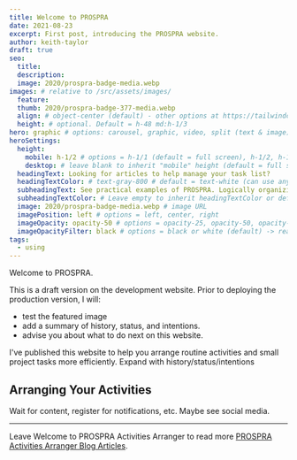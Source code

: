 ```yaml
---
title: Welcome to PROSPRA
date: 2021-08-23
excerpt: First post, introducing the PROSPRA website.
author: keith-taylor
draft: true
seo:
  title:
  description:
  image: 2020/prospra-badge-media.webp
images: # relative to /src/assets/images/
  feature:
  thumb: 2020/prospra-badge-377-media.webp
  align: # object-center (default) - other options at https://tailwindcss.com/docs/object-position
  height: # optional. Default = h-48 md:h-1/3
hero: graphic # options: carousel, graphic, video, split (text & image)
heroSettings:
  height:
    mobile: h-1/2 # options = h-1/1 (default = full screen), h-1/2, h-1/3, h-3/4, h-9/10, h-48 (12rem, 192px), h-56 (14rem, 224px), h-64 (16rem, 256px)
    desktop: # leave blank to inherit "mobile" height (default = full screen)
  headingText: Looking for articles to help manage your task list?
  headingTextColor: # text-gray-800 # default = text-white (can use any TailwindCSS text-[color]-[xxx])
  subheadingText: See practical examples of PROSPRA. Logically organizing activities for less worry and more time.
  subheadingTextColor: # Leave empty to inherit headingTextColor or default (text-white) or use any text-[color]-[xxx]
  image: 2020/prospra-badge-media.webp # image URL
  imagePosition: left # options = left, center, right
  imageOpacity: opacity-50 # options = opacity-25, opacity-50, opacity-75, opacity-100 (default)
  imageOpacityFilter: black # options = black or white (default) -> really depends on your background image
tags:
  - using
---
```


Welcome to PROSPRA.

This is a draft version on the development website. Prior to deploying the production version, I will:
- test the featured image
- add a summary of history, status, and intentions.
- advise you about what to do next on this website.

I've published this website to help you arrange routine activities and small project tasks more efficiently.
Expand with history/status/intentions

<h2 id="next">Arranging Your Activities</h2>

Wait for content, register for notifications, etc. Maybe see social media.

<hr />

Leave Welcome to PROSPRA Activities Arranger to read more <a href="https://prospra.com/prospra-blog/">PROSPRA Activities Arranger Blog Articles</a>.
